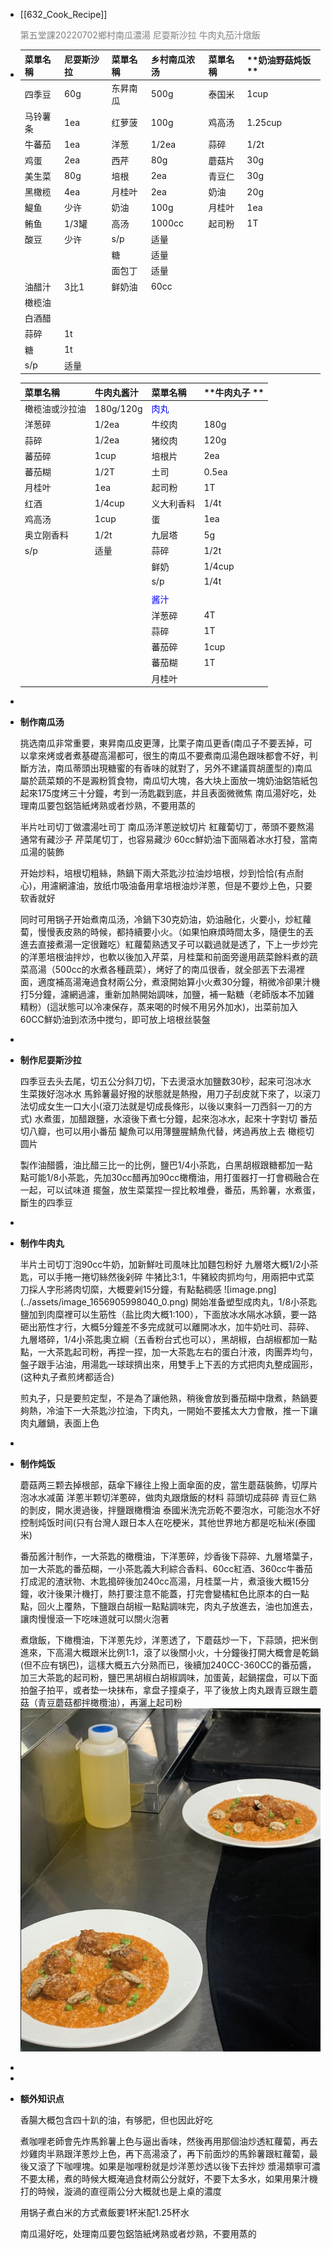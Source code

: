 - [[632_Cook_Recipe]] <p style="color:grey">第五堂課20220702鄉村南瓜濃湯 尼耍斯沙拉 牛肉丸茄汁燉飯</p>
- | **菜單名稱** | **尼耍斯沙拉** | **菜單名稱** | **乡村南瓜浓汤** | **菜單名稱** | **奶油野菇炖饭 ** |
  |---|---|---|---|---|---|
  | 四季豆 | 60g | 东昇南瓜 | 500g | 泰国米 | 1cup  |
  | 马铃薯条 | 1ea | 红萝菠 | 100g | 鸡高汤 | 1.25cup  |
  | 牛蕃茄 | 1ea | 洋葱 | 1/2ea | 蒜碎 | 1/2t  |
  | 鸡蛋 | 2ea | 西芹 | 80g | 蘑菇片 | 30g  |
  | 美生菜 | 80g | 培根 | 2ea | 青豆仁 | 30g  |
  | 黑橄榄 | 4ea | 月桂叶 | 2ea | 奶油 | 20g  |
  | 鯷鱼 | 少许 | 奶油 | 100g | 月桂叶 | 1ea  |
  | 鲔鱼 | 1/3罐 | 高汤 | 1000cc | 起司粉 | 1T  |
  | 酸豆 | 少许 | s/p | 适量 |  |   |
  |  |  | 糖 | 适量 |  |   |
  |  |  | 面包丁 | 适量 |  |   |
  | 油醋汁 | 3比1 | 鲜奶油 | 60cc |  |   |
  | 橄榄油 |  |  |  |  |   |
  | 白酒醋 |  |  |  |  |   |
  | 蒜碎 | 1t |  |  |  |   |
  | 糖 | 1t |  |  |  |   |
  | s/p | 适量 |  |  |  |   |
  
  | **菜單名稱** | **牛肉丸酱汁** | **菜單名稱** | **牛肉丸子 ** |
  |---|---|---|---|
  | 橄榄油或沙拉油 | 180g/120g | <span style="color:blue">肉丸</span>  |   |
  | 洋葱碎 | 1/2ea | 牛绞肉 | 180g  |
  | 蒜碎 | 1/2ea | 猪绞肉 | 120g  |
  | 蕃茄碎 | 1cup | 培根片 | 2ea  |
  | 蕃茄糊 | 1/2T | 土司 | 0.5ea  |
  | 月桂叶 | 1ea | 起司粉 | 1T  |
  | 红酒 | 1/4cup | 义大利香料 | 1/4t  |
  | 鸡高汤 | 1cup | 蛋 | 1ea  |
  | 奥立刚香料 | 1/2t | 九层塔 | 5g  |
  | s/p | 适量 | 蒜碎 | 1/2t  |
  |  |  | 鲜奶 | 1/4cup  |
  |  |  | s/p | 1/4t  |
  |  |  |  |   |
  |  |  | <span style="color:blue">酱汁</span>  |   |
  |  |  | 洋葱碎 | 4T  |
  |  |  | 蒜碎 | 1T  |
  |  |  | 蕃茄碎 | 1cup  |
  |  |  | 蕃茄糊 | 1T  |
  |  |  | 月桂叶 |   |
-
- <p style="font-weight:bold">制作南瓜汤</p>
  挑选南瓜非常重要，東昇南瓜皮更薄，比栗子南瓜更香(南瓜子不要丟掉，可以拿來烤或者煮基礎高湯都可，很生的南瓜不要煮南瓜湯色跟味都會不好，判斷方法，南瓜蒂頭出現糖蜜的有香味的就對了，另外不建議買胡蘆型的)南瓜屬於蔬菜類的不是澱粉質食物，南瓜切大塊，各大块上面放一塊奶油鋁箔紙包起來175度烤三十分鐘，考到一汤匙戳到底，并且表面微微焦
  南瓜湯好吃，处理南瓜要包鋁箔紙烤熟或者炒熟，不要用蒸的
  
  半片吐司切丁做濃湯吐司丁
  南瓜汤洋蔥逆紋切片
  紅蘿蔔切丁，蒂頭不要熬湯通常有藏沙子
  芹菜尾切丁，也容易藏沙
  60cc鮮奶油下面隔着冰水打發，當南瓜湯的裝飾
  
  开始炒料，培根切粗絲，熱鍋下兩大茶匙沙拉油炒培根，炒到恰恰(有点耐心)，用濾網濾油，放纸巾吸油备用拿培根油炒洋蔥，但是不要炒上色，只要软香就好
  
  同时可用锅子开始煮南瓜汤，冷鍋下30克奶油，奶油融化，火要小，炒紅蘿蔔，慢慢表皮熟的時候，都持續要小火。（如果怕麻煩時間太多，隨便生的丟進去直接煮湯一定很難吃）紅蘿蔔熟透叉子可以戳過就是透了，下上一步炒完的洋蔥培根油拌炒，也軟以後加入芹菜，月桂葉和前面旁邊用蔬菜餘料煮的蔬菜高湯（500cc的水煮各種蔬菜），烤好了的南瓜很香，就全部丟下去湯裡面，適度補高湯淹過食材兩公分，煮滾開始算小火煮30分鐘，稍微冷卻果汁機打5分鐘，濾網過濾，重新加熱開始調味，加鹽，補一點糖（老師版本不加雞精粉）(這狀態可以冷凍保存，蒸来喝的时候不用另外加水)，出菜前加入60CC鮮奶油到浓汤中搅匀，即可放上培根丝裝盤
-
- <p style="font-weight:bold">制作尼耍斯沙拉</p>
  四季豆去头去尾，切五公分斜刀切，下去燙滾水加鹽数30秒，起来可泡冰水
  生菜拨好泡冰水
  馬鈴薯最好撥的狀態就是熱撥，用刀子刮皮就下來了，以滚刀法切成女生一口大小(滾刀法就是切成長條形，以後以東斜一刀西斜一刀的方式)
  水煮蛋，加醋跟鹽，水滾後下煮七分鐘，起來泡冰水，起來十字對切
  番茄切八瓣，也可以用小番茄
  鯷魚可以用薄鹽腥鯖魚代替，烤過再放上去
  橄榄切圆片
  
  製作油醋醬，油比醋三比一的比例，鹽巴1/4小茶匙，白黑胡椒跟糖都加一點點可能1/8小茶匙，先加30cc醋再加90cc橄欖油，用打蛋器打一打會稠融合在一起，可以试味道
  擺盤，放生菜葉捏一捏比較堆疊，番茄，馬鈴薯，水煮蛋，斷生的四季豆
-
- <p style="font-weight:bold">制作牛肉丸</p>
  半片土司切丁泡90cc牛奶，加新鮮吐司風味比加麵包粉好
  九層塔大概1/2小茶匙，可以手捲一捲切絲然後剁碎
  牛猪比3:1，牛豬絞肉抓均勻，用兩把中式菜刀採人字形將肉切縻，大概要剁15分鐘，有點黏稠感
  ![image.png](../assets/image_1656905998040_0.png)
  開始准备塑型成肉丸，1/8小茶匙鹽加到肉糜裡可以生筋性（盐比肉大概1:100），下面放冰水隔水冰鎮，要一路砸出筋性才行，大概5分鐘差不多完成就可以離開冰水，加牛奶吐司、蒜碎、九層塔碎，1/4小茶匙奧立綱（五香粉台式也可以），黑胡椒，白胡椒都加一點點，一大茶匙起司粉，再捏一捏，加一大茶匙左右的蛋白汁液，肉團弄均勻，盤子跟手沾油，用湯匙一球球擠出來，用雙手上下丟的方式把肉丸整成圓形，(这种丸子煮煎烤都适合)
  
  煎丸子，只是要煎定型，不是為了讓他熟，稍後會放到番茄糊中燉煮，熱鍋要夠熱，冷油下一大茶匙沙拉油，下肉丸，一開始不要搖太大力會散，推一下讓肉丸離鍋，表面上色
-
- <p style="font-weight:bold">制作炖饭</p>
  
  蘑菇两三颗去掉根部，菇傘下緣往上撥上面傘面的皮，當生蘑菇裝飾，切厚片泡冰水减菌
  洋蔥半颗切洋蔥碎，做肉丸跟燉飯的材料
  蒜頭切成蒜碎
  青豆仁熟的剝皮，開水燙過後，拌鹽跟橄欖油
  泰國米洗完沥乾不要泡水，可能泡水不好控制炖饭时间(只有台灣人跟日本人在吃梗米，其他世界地方都是吃秈米(泰國米)
  
  番茄酱汁制作，一大茶匙的橄欖油，下洋蔥碎，炒香後下蒜碎、九層塔葉子，加一大茶匙的番茄糊，一小茶匙義大利綜合香料、60cc紅酒、360cc牛番茄打成泥的渣狀物、木匙搗碎後加240cc高湯，月桂葉一片，煮滾後大概15分鐘，收汁後果汁機打，熱打要注意不能蓋，打完會變橘紅色比原本的白一點點，回火上覆熱，下鹽跟白胡椒一點點調味完，肉丸子放進去，油也加進去，讓肉慢慢滾一下吃味道就可以關火泡著
  
  煮燉飯，下橄欖油，下洋蔥先炒，洋蔥透了，下蘑菇炒一下，下蒜頭，把米倒進來，下高湯大概跟米比例1:1，滾了以後關小火，十分鐘後打開大概會是乾鍋(但不应有锅巴)，這樣大概五六分熟而已，後續加240CC-360CC的番茄醬，加三大茶匙的起司粉，鹽巴黑胡椒白胡椒調味，加蛋黃，起鍋摆盘，可以下面拍盤子拍平，或者垫一块抹布，拿盘子撞桌子，平了後放上肉丸跟青豆跟生蘑菇（青豆蘑菇都拌橄欖油），再灑上起司粉
  ![image.png](../assets/image_1656906129870_0.png)
-
-
- <p style="font-weight:bold">额外知识点</p>
  香腸大概包含四十趴的油，有够肥，但也因此好吃
  
  煮咖哩老師會先炸馬鈴薯上色与逼出香味，然後再用那個油炒透紅蘿蔔，再去炒雞肉半熟跟洋蔥炒上色，再下高湯滾了，再下前面炒的馬鈴薯跟紅蘿蔔，最後又滾了下咖哩塊。如果是咖哩粉就是炒洋蔥炒透以後下去拌炒
  漿湯類寧可濃不要太稀，煮的時候大概淹過食材兩公分就好，不要下太多水，如果用果汁機打的時候，漩渦的直徑兩公分大概就也是上桌的濃度
  
  用锅子煮白米的方式煮飯要1杯米配1.25杯水
  
  南瓜湯好吃，处理南瓜要包鋁箔紙烤熟或者炒熟，不要用蒸的